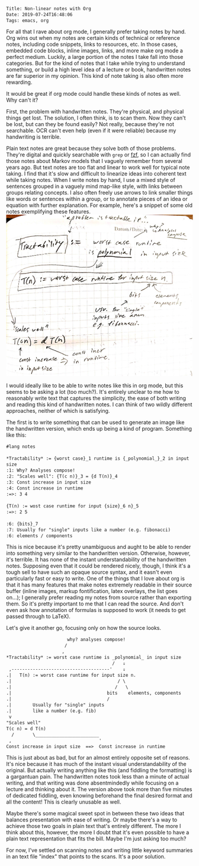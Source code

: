     Title: Non-linear notes with Org
    Date: 2019-07-24T16:48:06
    Tags: emacs, org

For all that I rave about org mode, I generally prefer taking notes by hand.
Org wins out when my notes are certain kinds of technical or reference notes, including code snippets, links to resources, etc.
In those cases, embedded code blocks, inline images, links, and more make org mode a perfect medium.
Luckily, a large portion of the notes I take fall into those categories.
But for the kind of notes that I take while trying to understand something, or build a high level idea of a lecture or book, handwritten notes are far superior in my opinion.
This kind of note taking is also often more rewarding.

It would be great if org mode could handle these kinds of notes as well.
Why can't it?

<!-- more -->

First, the problem with handwritten notes.
They're physical, and physical things get lost.
The solution, I often think, is to scan them.
Now they can't be lost, but can they be found easily?
Not really, because they're not searchable.
OCR can't even help (even if it were reliable) because my handwriting is terrible.

Plain text notes are great because they solve both of those problems.
They're digital and quickly searchable with `grep` or [fzf](https://github.com/junegunn/fzf), so I can actually find those notes about Markov models that I vaguely remember from several years ago.
But text notes are too flat and linear to work well for typical note taking.
I find that it's slow and difficult to linearize ideas into coherent text while taking notes.
When I write notes by hand, I use a mixed style of sentences grouped in a vaguely mind map-like style, with links between groups relating concepts.
I also often freely use arrows to link smaller things like words or sentences within a group, or to annotate pieces of an idea or equation with further explanation.
For example, here's a snippet of some old notes exemplifying these features.
![img](/img/non-linear-notes_algo-notes-example.jpg)

I would ideally like to be able to write notes like this in org mode, but this seems to be asking a lot (too much?).
It's entirely unclear to me how to reasonably write text that captures the simplicity, the ease of both writing and reading this kind of handwritten notes.
I can think of two wildly different approaches, neither of which is satisfying.

The first is to write something that can be used to generate an image like the handwritten version, which ends up being a kind of program.
Something like this:

    #lang notes
    
    *Tractability* := {worst case}_1 runtime is {_polynomial_}_2 in input size
    :1: Why? Analyses compose!
    :2: "Scales well": {T(c n)}_3 = {d T(n)}_4
    :3: Const increase in input size
    :4: Const increase in runtime
    :=>: 3 4
    
    {T(n) := wost case runtime for input {size}_6 n}_5
    :=>: 2 5
    
    :6: {bits}_7
    :7: Usually for "single" inputs like a number (e.g. fibonacci)
    :6: elements / components

This is nice because it's pretty unambiguous and aught to be able to render into something very similar to the handwritten version.
Otherwise, however, it's terrible. 
It has none of the instant understandability of the handwritten notes.
Supposing even that it could be rendered nicely, though, I think it's a tough sell to have such an opaque source syntax, and it easn't even particularly fast or easy to write.
One of the things that I love about org is that it has many features that make notes extremely readable in their source buffer (inline images, markup fontification, latex overlays, the list goes on&#x2026;);
I generally prefer reading my notes from source rather than exporting them.
So it's pretty important to me that I can read the source.
And don't even ask how annotation of formulas is supposed to work (it needs to get passed through to LaTeX).

Let's give it another go, focusing only on how the source looks.

                           why? analyses compose!
                          /
                         ,
    *Tractability* := worst case runtime is _polynomial_ in input size
                                            /   ⇓
     ,-------------------------------------'    ⇓
    .|   T(n) := worst case runtime for input size n.
    .|                                        / \
    .|                                       /   \
    .|                                    bits    elements, components
    .|                                    /
    .|        Usually for "single" inputs
    .|        like a number (e.g. fib)
     v        
    "Scales well"
    T(c n) = d T(n)
      /       \________________________
     ,                                 '
    Const increase in input size  ==>  Const increase in runtime

This is just about as bad, but for an almost entirely opposite set of reasons.
It's nice because it has much of the instant visual understandability of the original.
But actually writing anything like this (and fiddling the formatting) is a gargantuan pain.
The handwritten notes took less than a minute of actual writing, and that writing was done absentmindedly while focusing on a lecture and thinking about it.
The version above took more than five minutes of dedicated fiddling, even knowing beforehand the final desired format and all the content!
This is clearly unusable as well.

Maybe there's some magical sweet spot in between these two ideas that balances presentation with ease of writing.
Or maybe there's a way to achieve those two goals in plain text that's entirely different.
The more I think about this, however, the more I doubt that it's even possible to have a plain text representation that fits the bill.
Maybe I'm just asking too much?

For now, I've settled on scanning notes and writing little keyword summaries in an text file "index" that points to the scans.
It's a poor solution.
